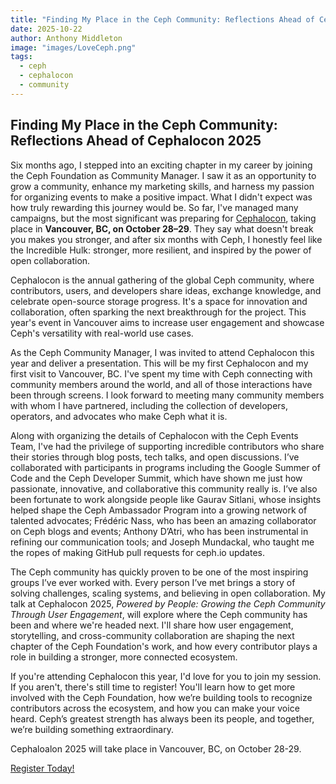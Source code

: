 ```yaml
---
title: "Finding My Place in the Ceph Community: Reflections Ahead of Cephalocon 2025"
date: 2025-10-22
author: Anthony Middleton 
image: "images/LoveCeph.png"
tags:
  - ceph
  - cephalocon
  - community
---
```


## Finding My Place in the Ceph Community: Reflections Ahead of Cephalocon 2025

Six months ago, I stepped into an exciting chapter in my career by joining the Ceph Foundation as Community Manager. I saw it as an opportunity to grow a community, enhance my marketing skills, and harness my passion for organizing events to make a positive impact. What I didn't expect was how truly rewarding this journey would be. So far, I've managed many campaigns, but the most significant was preparing for [Cephalocon](https://events.linuxfoundation.org/cephalocon/), taking place in **Vancouver, BC, on October 28–29**. They say what doesn't break you makes you stronger, and after six months with Ceph, I honestly feel like the Incredible Hulk: stronger, more resilient, and inspired by the power of open collaboration.

Cephalocon is the annual gathering of the global Ceph community, where contributors, users, and developers share ideas, exchange knowledge, and celebrate open-source storage progress. It's a space for innovation and collaboration, often sparking the next breakthrough for the project. This year's event in Vancouver aims to increase user engagement and showcase Ceph's versatility with real-world use cases. 

As the Ceph Community Manager, I was invited to attend Cephalocon this year and deliver a presentation. This will be my first Cephalocon and my first visit to Vancouver, BC. I've spent my time with Ceph connecting with community members around the world, and all of those interactions have been through screens. I look forward to meeting many community members with whom I have partnered, including the collection of developers, operators, and advocates who make Ceph what it is.

Along with organizing the details of Cephalocon with the Ceph Events Team, I've had the privilege of supporting incredible contributors who share their stories through blog posts, tech talks, and open discussions. I’ve collaborated with participants in programs including the Google Summer of Code and the Ceph Developer Summit, which have shown me just how passionate, innovative, and collaborative this community really is. I’ve also been fortunate to work alongside people like Gaurav Sitlani, whose insights helped shape the Ceph Ambassador Program into a growing network of talented advocates; Frédéric Nass, who has been an amazing collaborator on Ceph blogs and events; Anthony D’Atri, who has been instrumental in refining our communication tools; and Joseph Mundackal, who taught me the ropes of making GitHub pull requests for ceph.io updates.

The Ceph community has quickly proven to be one of the most inspiring groups I’ve ever worked with. Every person I’ve met brings a story of solving challenges, scaling systems, and believing in open collaboration. My talk at Cephalocon 2025, *Powered by People: Growing the Ceph Community Through User Engagement*, will explore where the Ceph community has been and where we're headed next. I'll share how user engagement, storytelling, and cross-community collaboration are shaping the next chapter of the Ceph Foundation's work, and how every contributor plays a role in building a stronger, more connected ecosystem.

If you're attending Cephalocon this year, I'd love for you to join my session. If you aren't, there's still time to register! You'll learn how to get more involved with the Ceph Foundation, how we’re building tools to recognize contributors across the ecosystem, and how you can make your voice heard. Ceph’s greatest strength has always been its people, and together, we’re building something extraordinary.

Cephaloalon 2025 will take place in Vancouver, BC, on October 28-29.

<a class="button" href="https://events.linuxfoundation.org/cephalocon/register/">Register Today!</a>

